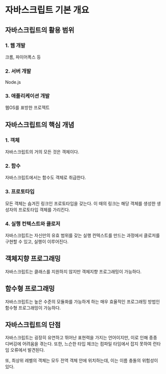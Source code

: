 # 자바스크립트 기본 개요

## 자바스크립트의 활용 범위

### 1. 웹 개발
크롬, 파이어폭스 등
### 2. 서버 개발
Node.js
### 3. 애플리케이션 개발
웹OS를 표방한 프로젝트

## 자바스크립트의 핵심 개념

### 1. 객체
자바스크립트의 거의 모든 것은 객체이다.
### 2. 함수
자바스크립트에서는 함수도 객체로 취급한다.
### 3. 프로토타입
모든 객체는 숨겨진 링크인 프로토타입을 갖는다. 이 때의 링크는 해당 객체를 생성한 생성자의 프로토타입 객체를 가리킨다.
### 4. 실행 컨텍스트와 클로저
자바스크립트는 자신만의 유효 범위를 갖는 실행 컨텍스트를 만드는 과정에서 클로저를 구현할 수 있고, 실행이 이루어진다.

## 객체지향 프로그래밍
자바스크립트는 클래스를 지원하지 않지만 객체지향 프로그래밍이 가능하다.

## 함수형 프로그래밍
자바스크립트는 높은 수준의 모듈화를 가능하게 하는 매우 효율적인 프로그래밍 방법인 함수형 프로그래밍이 가능하다.

## 자바스크립트의 단점
자바스크립트는 굉장히 유연하고 뛰어난 표현력을 가지는 언어이지만, 이로 인해 종종 디버깅에 어려움을 겪는다.
또한, 느슨한 타입 체크는 컴파일 타임에서 잡지 못하여 런타임 오류에서 발견된다.

또, 최상위 레벨의 객체는 모두 전역 객체 안에 위치하는데, 이는 이름 충돌의 위험성이 있다.

